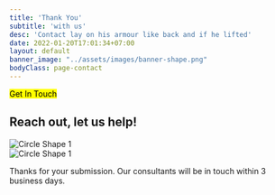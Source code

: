 ```yaml
---
title: 'Thank You'
subtitle: 'with us'
desc: 'Contact lay on his armour like back and if he lifted'
date: 2022-01-20T17:01:34+07:00
layout: default
banner_image: "../assets/images/banner-shape.png"
bodyClass: page-contact
---
```


<section class="contact_section section_space">
    <div class="container">
        <div class="heading_block">
            <mark class="heading_focus_title">Get In Touch</mark>
            <h1 class="heading_title wow mb-0" data-splitting>Reach out, let us help!</h1>
        </div>
        <div class="row justify-content-center">
            <div class="col-lg-10 position-relative">
                <div class="shape_image_1">
                    <img src="../assets/images/shapes/shape_circle_1.svg" alt="Circle Shape 1">
                </div>
                <div class="shape_image_2">
                    <img src="../assets/images/shapes/shape_circle_2.svg" alt="Circle Shape 1">
                </div>
                <div class="contact_form thankyou">
                    <div class="row align-items-center justify-content-lg-between">
                        <div class="col-lg-12">
                            <p class="text-center">Thanks for your submission. Our consultants will be in touch within 3 business days.</p>
                        </div>
                    </div>
                </div>
            </div>
        </div>
    </div>
</section>
